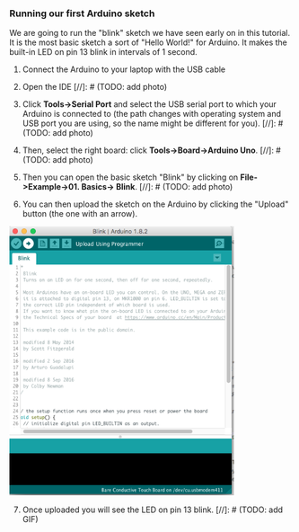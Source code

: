 ### Running our first Arduino sketch

We are going to run the "blink" sketch we have seen early on in this tutorial. It is the most basic sketch a sort of "Hello World!" for Arduino. It makes the built-in LED on pin 13 blink in intervals of 1 second.

1. Connect the Arduino to your laptop with the USB cable

2. Open the IDE
[//]: # (TODO: add photo)

3. Click **Tools->Serial Port** and select the USB serial port to which your Arduino is connected to (the path changes with operating system and USB port you are using, so the name might be different for you).
[//]: # (TODO: add photo)

4. Then, select the right board: click **Tools->Board->Arduino Uno**.
[//]: # (TODO: add photo)

5. Then you can open the basic sketch "Blink" by clicking on **File->Example->01. Basics-> Blink**.
[//]: # (TODO: add photo)

6. You can then upload the sketch on the Arduino by clicking the "Upload" button (the one with an arrow).
<img src="../img/arduino-blink.png" alt="arduino" style="width: 400px;"/>

7. Once uploaded you will see the LED on pin 13 blink.
[//]: # (TODO: add GIF)
